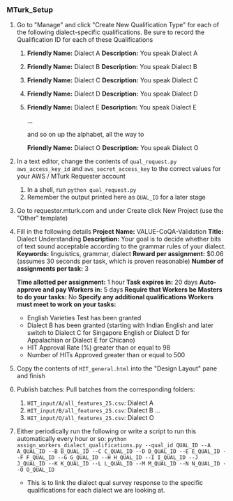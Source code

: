 ### MTurk_Setup

1. Go to "Manage" and click "Create New Qualification Type" for each of the following dialect-specific qualifications. Be sure to record the Qualification ID for each of these Qualifications

   1. **Friendly Name:** Dialect A
      **Description:** You speak Dialect A
   2. **Friendly Name:** Dialect B
      **Description:** You speak Dialect B
   3. **Friendly Name:** Dialect C
      **Description:** You speak Dialect C
   4. **Friendly Name:** Dialect D
      **Description:** You speak Dialect D
   5. **Friendly Name:** Dialect E
      **Description:** You speak Dialect E
      
      ...
      
      and so on up the alphabet, all the way to 
      
      **Friendly Name:** Dialect O
      **Description:** You speak Dialect O

2. In a text editor, change the contents of `qual_request.py` `aws_access_key_id` and  `aws_secret_access_key` to the correct values for your AWS / MTurk Requester account

   1. In a shell, run `python qual_request.py`
   2. Remember the output printed here as `QUAL_ID` for a later stage

3. Go to requester.mturk.com and under Create click New Project (use the "Other" template) 

4. Fill in the following details
   **Project Name:** VALUE-CoQA-Validation
   **Title:** Dialect Understanding
   **Description:** Your goal is to decide whether bits of text sound acceptable according to the grammar rules of your dialect.
   **Keywords:** linguistics, grammar, dialect
   **Reward per assignment:** $0.06 (assumes 30 seconds per task, which is proven reasonable)
   **Number of assignments per task:** 3

   **Time allotted per assignment:** 1 hour
   **Task expires in:** 20 days
   **Auto-approve and pay Workers in:** 5 days
   **Require that Workers be Masters to do your tasks:** No
   **Specify any additional qualifications Workers must meet to work on your tasks:**

   	* English Varieties Test has been granted
   	* Dialect B has been granted (starting with Indian English and later switch to Dialect C for Singapore English or Dialect D for Appalachian or Dialect E for Chicano)
   	* HIT Approval Rate (%) greater than or equal to 98
    * Number of HITs Approved greater than or equal to 500

5. Copy the contents of `HIT_general.html` into the "Design Layout" pane and finish

6. Publish batches: Pull batches from the corresponding folders:

   1. `HIT_input/A/all_features_25.csv`: Dialect A
   2. `HIT_input/B/all_features_25.csv`: Dialect B
      ...
   3. `HIT_input/O/all_features_25.csv`: Dialect O

7. Either periodically run the following or write a script to run this automatically every hour or so: `python assign_workers_dialect_qualifications.py --qual_id QUAL_ID --A A_QUAL_ID --B B_QUAL_ID --C C_QUAL_ID --D D_QUAL_ID --E E_QUAL_ID --F F_QUAL_ID --G G_QUAL_ID --H H_QUAL_ID --I I_QUAL_ID --J J_QUAL_ID --K K_QUAL_ID --L L_QUAL_ID --M M_QUAL_ID --N N_QUAL_ID --O O_QUAL_ID` 

   * This is to link the dialect qual survey response to the specific qualifications for each dialect we are looking at.
